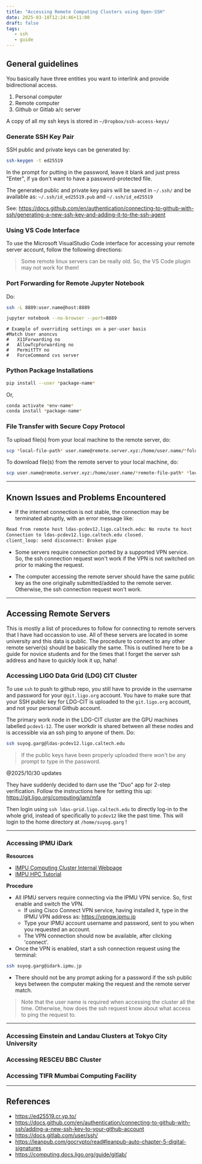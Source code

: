 ```yaml
---
title: "Accessing Remote Computing Clusters using Open-SSH"
date: 2025-03-18T12:24:46+11:00
draft: false
tags:
   - ssh
   - guide
---
```



## General guidelines

You basically have three entities you want to interlink and provide bidirectional access.

1. Personal computer
2. Remote computer
3. Github or Gitlab a/c server

A copy of all my ssh keys is stored in `~/Dropbox/ssh-access-keys/`

### Generate SSH Key Pair

SSH public and private keys can be generated by:

```bash
ssh-keygen -t ed25519
```

In the prompt for putting in the password, leave it blank and just press "Enter", if ya don't want to have a password-protected file.

The generated public and private key pairs will be saved in `~/.ssh/` and be available as: `~/.ssh/id_ed25519.pub` and `~/.ssh/id_ed25519`

See: https://docs.github.com/en/authentication/connecting-to-github-with-ssh/generating-a-new-ssh-key-and-adding-it-to-the-ssh-agent

### Using VS Code Interface

To use the Microsoft VisualStudio Code interface for accessing your remote server account, follow the following directions:

> Some remote linux servers can be really old. So, the VS Code plugin may not work for them!


### Port Forwarding for Remote Jupyter Notebook

Do:

```bash
ssh -L 8889:user.name@host:8889
```

```bash
jupyter notebook --no-browser --port=8889
```

```
# Example of overriding settings on a per-user basis
#Match User anoncvs
#	X11Forwarding no
#	AllowTcpForwarding no
#	PermitTTY no
#	ForceCommand cvs server
```

### Python Package Installations

```bash
pip install --user *package-name*
```

Or,

```bash
conda activate *env-name*
conda install *package-name*
```


### File Transfer with Secure Copy Protocol

To upload file(s) from your local machine to the remote server, do:

```bash
scp *local-file-path* user.name@remote.server.xyz:/home/user.name/*folder-name*
```

To download file(s) from the remote server to your local machine, do:

```bash
scp user.name@remote.server.xyz:/home/user.name/*remote-file-path* *local-folder-name*
```

---

## Known Issues and Problems Encountered

- If the internet connection is not stable, the connection may be terminated abruptly, with an error message like:

```bash
Read from remote host ldas-pcdev12.ligo.caltech.edu: No route to host
Connection to ldas-pcdev12.ligo.caltech.edu closed.
client_loop: send disconnect: Broken pipe
```

- Some servers require connection ported by a supported VPN service. So, the ssh connection request won't work if the VPN is not switched on prior to making the request. 

- The computer accessing the remote server should have the same public key as the one originally submitted/added to the remote server. Otherwise, the ssh connection request won't work.

---

## Accessing Remote Servers

This is mostly a list of procedures to follow for connecting to remote servers that I have had occassion to use. All of these servers are located in some university and this data is public. The procedure to connect to any other remote server(s) should be basically the same. This is outlined here to be a guide for novice students and for the times that I forget the server ssh address and have to quickly look it up, haha!

### Accessing LIGO Data Grid (LDG) CIT Cluster

To use  `ssh` to push to github repo, you still have to provide in the username and password for your `@git.ligo.org` account.
You have to make sure that your SSH public key for LDG-CIT is uploaded to the `git.ligo.org` account, and not your personal Github account.

The primary work node in the LDG-CIT cluster are the GPU machines labelled `pcdev1-12`. The user workdir is shared between all these nodes and is accessible via an ssh ping to anyone of them. Do:

```bash
ssh suyog.garg@ldas-pcdev12.ligo.caltech.edu
```

> If the public keys have been properly uploaded there won't be any prompt to type in the password.


@2025/10/30 updates

They have suddenly decided to darn use the "Duo" app for 2-step verification. Follow the instructions here for setting this up: https://git.ligo.org/computing/iam/mfa

Then login using `ssh ldas-grid.ligo.caltech.edu` to directly log-in to the whole grid, instead of specifically to `pcdev12` like the past time. This will login to the home directory at `/home/suyog.garg` !

---

### Accessing IPMU iDark

**Resources**

* [IMPU Computing Cluster Internal Webpage](https://www.ipmu.jp/en/employees-internal/computing/cluster)
* [IMPU HPC Tutorial](https://github.com/cbottrell/HPC_IPMU)

**Procedure**

- All IPMU servers require connecting via the IPMU VPN service. So, first enable and switch the VPN.
	- If using Cisco Connect VPN service, having installed it, type in the IPMU VPN address as: https://vpngw.ipmu.jp
	- Type your IPMU account username and password, sent to you when you requested an account.
	- The VPN connection should now be available, after clicking 'connect'. 
- Once the VPN is enabled, start a ssh connection request using the terminal:

```bash
ssh suyog.garg@idark.ipmu.jp
```

- There should not be any prompt asking for a password if the ssh public keys between the computer making the request and the remote server match.

> Note that the user name is required when accessing the cluster all the time. Otherwise, how does the ssh request know about what access to ping the request to.

---

### Accessing Einstein and Landau Clusters at Tokyo City University


### Accessing RESCEU BBC Cluster


### Accessing TIFR Mumbai Computing Facility


---

## References

- https://ed25519.cr.yp.to/
- https://docs.github.com/en/authentication/connecting-to-github-with-ssh/adding-a-new-ssh-key-to-your-github-account
- https://docs.gitlab.com/user/ssh/
- https://leanpub.com/gocrypto/read#leanpub-auto-chapter-5-digital-signatures
- https://computing.docs.ligo.org/guide/gitlab/
